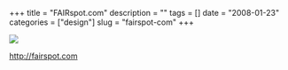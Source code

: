 +++
title = "FAIRspot.com"
description = ""
tags = []
date = "2008-01-23"
categories = ["design"]
slug = "fairspot-com"
+++


 

  <div id="screens-thumbs" class="clearfix">
    <div class="txt-center" id="design-submission"><a href="http://fairspot.com/"><img id='bluga-thumbnail-1087' class='bluga-thumbnail large' src='//media.konigi.com/bluga/
wt47f281ff7ae27_0.jpg'/></a></div>  
  </div>   
<p><a href="http://fairspot.com/">http://fairspot.com</a></p>




